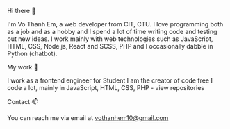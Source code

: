 Hi there 👋

I'm Vo Thanh Em, a web developer from CIT, CTU. I love programming both as a job and as a hobby and I spend a lot of time writing code and testing out new ideas. I work mainly with web technologies such as JavaScript, HTML, CSS, Node.js, React and SCSS, PHP and I occasionally dabble in Python (chatbot).

My work 🔭

I work as a frontend engineer for Student
I am the creator of code free
I code a lot, mainly in JavaScript, HTML, CSS, PHP - view repositories

Contact 📫

You can reach me via email at vothanhem10@gmail.com
